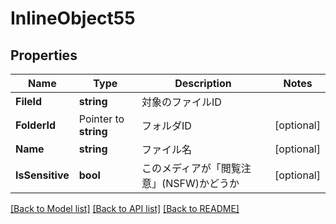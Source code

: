 # InlineObject55

## Properties

Name | Type | Description | Notes
------------ | ------------- | ------------- | -------------
**FileId** | **string** | 対象のファイルID | 
**FolderId** | Pointer to **string** | フォルダID | [optional] 
**Name** | **string** | ファイル名 | [optional] 
**IsSensitive** | **bool** | このメディアが「閲覧注意」(NSFW)かどうか | [optional] 

[[Back to Model list]](../README.md#documentation-for-models) [[Back to API list]](../README.md#documentation-for-api-endpoints) [[Back to README]](../README.md)



